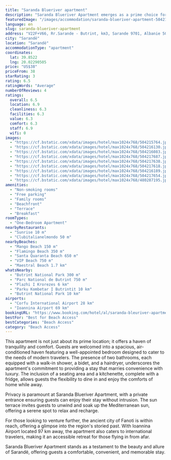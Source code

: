 ```yaml
---
title: "Saranda Blueriver apartment"
description: "Saranda Blueriver Apartment emerges as a prime choice for travelers seeking the perfect blend of comfort and convenience in Sarandë."
featuredImage: "/images/accommodation/saranda-blueriver-apartment-504215764.jpg"
language: en
slug: saranda-blueriver-apartment
address: "V22F+V66, Rr.Sarande - Butrint, km3, Sarande 9701, Albanie 501,502, 9701 Sarandë, Albania"
city: "Sarandë"
location: "Sarandë"
accommodationType: "apartment"
coordinates:
  lat: 39.8522
  lng: 20.02290505
price: "US$38"
priceFrom: 38
starRating: 3
rating: 6.5
ratingWords: "Average"
numberOfReviews: 4
ratings:
  overall: 6.5
  location: 6.9
  cleanliness: 6.3
  facilities: 6.3
  value: 6.3
  comfort: 6.3
  staff: 6.9
  wifi: 0
images:
  - "https://cf.bstatic.com/xdata/images/hotel/max1024x768/504215764.jpg?k=6fc6db154bcc2d3509119da9d100b5178659b518063751936ebce269cb9fcba7&o=&hp=1"
  - "https://cf.bstatic.com/xdata/images/hotel/max1024x768/504216130.jpg?k=0fc15843ce25810f8c9440da3e39db5b1142722640d55eddcbfc28bd466cd1fb&o=&hp=1"
  - "https://cf.bstatic.com/xdata/images/hotel/max1024x768/504216083.jpg?k=71e5eb4ec132f03c2c1d2d477c70a2d2aa0162175ad4be2a9836240af79e2474&o=&hp=1"
  - "https://cf.bstatic.com/xdata/images/hotel/max1024x768/504217687.jpg?k=6749f8da3fdd66f23867b027c6e00edbc733822928f40fbd4a03acace904c984&o=&hp=1"
  - "https://cf.bstatic.com/xdata/images/hotel/max1024x768/504217638.jpg?k=fa41bb86448786d6aac67fd97ad76d6a58d79962dbccaa93cabb5bdec89412b6&o=&hp=1"
  - "https://cf.bstatic.com/xdata/images/hotel/max1024x768/504217618.jpg?k=baa0b43f4f16066c7cad597dfb7df3541111bfbce313076e0dca946462525b49&o=&hp=1"
  - "https://cf.bstatic.com/xdata/images/hotel/max1024x768/504216189.jpg?k=442400970d6273a4c068bccf3918aeb7db117c287e752847fa82729b9746fac3&o=&hp=1"
  - "https://cf.bstatic.com/xdata/images/hotel/max1024x768/504217654.jpg?k=30b378e125e510ae05e59cf0382a5a6493abf490b3361a25ed2f0a35c7612524&o=&hp=1"
  - "https://cf.bstatic.com/xdata/images/hotel/max1024x768/480287195.jpg?k=020218f470fecab3140191a317fe6b8a714328c0506612e35d6dbd524ecde8be&o=&hp=1"
amenities:
  - "Non-smoking rooms"
  - "Free parking"
  - "Family rooms"
  - "Beachfront"
  - "Terrace"
  - "Breakfast"
roomTypes:
  - "One-Bedroom Apartment"
nearbyRestaurants:
  - "Sunrise 10 m"
  - "Clubitalianelmondo 50 m"
nearbyBeaches:
  - "Mango Beach 150 m"
  - "Flamingo Beach 350 m"
  - "Santa Quaranta Beach 650 m"
  - "VIP Beach 750 m"
  - "Maestral Beach 1.7 km"
whatsNearby:
  - "Butrint National Park 300 m"
  - "Parc National de Butrint 750 m"
  - "Plazhi I Krorezes 6 km"
  - "Parku Kombetar I Butrintit 10 km"
  - "Butrint National Park 10 km"
airports:
  - "Corfu International Airport 28 km"
  - "Ioannina Airport 69 km"
bookingURL: "https://www.booking.com/hotel/al/saranda-bleuriver-apartment.en-gb.html?aid=8035640"
bestFor: "Best for Beach Access"
bestCategories: "Beach Access"
category: "Beach Access"
---
```


This apartment is not just about its prime location; it offers a haven of tranquility and comfort. Guests are welcomed into a spacious, air-conditioned haven featuring a well-appointed bedroom designed to cater to the needs of modern travelers. The presence of two bathrooms, each equipped with a walk-in shower, a bidet, and a hairdryer, underscores the apartment's commitment to providing a stay that marries convenience with luxury. The inclusion of a seating area and a kitchenette, complete with a fridge, allows guests the flexibility to dine in and enjoy the comforts of home while away.

Privacy is paramount at Saranda Blueriver Apartment, with a private entrance ensuring guests can enjoy their stay without intrusion. The sun terrace invites guests to unwind and soak up the Mediterranean sun, offering a serene spot to relax and recharge.

For those looking to venture further, the ancient city of Fanoti is within reach, offering a glimpse into the region's storied past. With Ioannina Airport located 97 km away, the apartment also caters to international travelers, making it an accessible retreat for those flying in from afar.

Saranda Blueriver Apartment stands as a testament to the beauty and allure of Sarandë, offering guests a comfortable, convenient, and memorable stay.